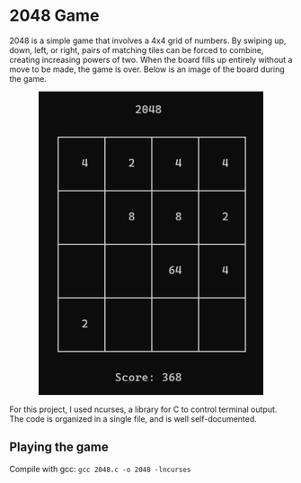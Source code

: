 # 2048 Game

2048 is a simple game that involves a 4x4 grid of numbers. By swiping up, down, left, or right, pairs of matching tiles can be forced to combine, creating increasing powers of two. When the board fills up entirely without a move to be made, the game is over. Below is an image of the board during the game.

<p align="middle">
  <img src="/2048/gameplay.jpg" width="400"/>
</p>

For this project, I used ncurses, a library for C to control terminal output. The code is organized in a single file, and is well self-documented.

## Playing the game
Compile with gcc: `gcc 2048.c -o 2048 -lncurses` 